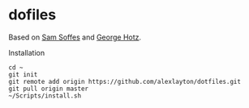 # dofiles

Based on [Sam Soffes](https://github.com/soffes/dotfiles) and [George Hotz](https://github.com/geohot/configuration).

Installation

```
cd ~
git init
git remote add origin https://github.com/alexlayton/dotfiles.git
git pull origin master
~/Scripts/install.sh
```
